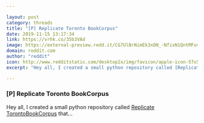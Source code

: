 ```yaml
---

layout: post
category: threads
title: "[P] Replicate Toronto BookCorpus"
date: 2019-11-15 13:17:34
link: https://vrhk.co/35b3VAd
image: https://external-preview.redd.it/CG7UlBrNimEk3xON_-NfixN1QntMFuvJC2vB_sLKZH8.jpg?width=400&height=209.42408377&auto=webp&s=95b2a390a3eac9415c5e1e0edd12115b189ee51b
domain: reddit.com
author: "reddit"
icon: http://www.redditstatic.com/desktop2x/img/favicon/apple-icon-57x57.png
excerpt: "Hey all, I created a small python repository called [Replicate TorontoBookCorpus](<https://github.com/sgraaf/Replicate-Toronto-BookCorpus>) that..."

---
```


### [P] Replicate Toronto BookCorpus

Hey all, I created a small python repository called [Replicate TorontoBookCorpus](<https://github.com/sgraaf/Replicate-Toronto-BookCorpus>) that...